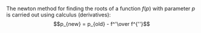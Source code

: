 
The newton method for finding the roots of a function $f(p)$ with parameter $p$ is carried out using calculus (derivatives):
$$p_{new} = p_{old} - f^'\over f^{''}$$
